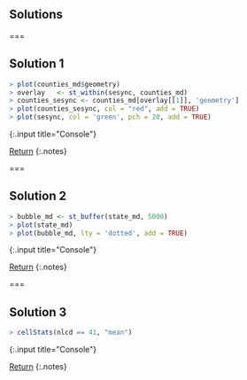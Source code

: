 ---
---

## Solutions

===

## Solution 1




~~~r
> plot(counties_md$geometry)
> overlay	<- st_within(sesync, counties_md)
> counties_sesync <- counties_md[overlay[[1]], 'geometry']
> plot(counties_sesync, col = "red", add = TRUE)
> plot(sesync, col = 'green', pch = 20, add = TRUE)
~~~
{:.input title="Console"}


[Return](#exercise-1)
{:.notes}

===

## Solution 2



~~~r
> bubble_md <- st_buffer(state_md, 5000)
> plot(state_md)
> plot(bubble_md, lty = 'dotted', add = TRUE)
~~~
{:.input title="Console"}


[Return](#exercise-2)
{:.notes}

===

## Solution 3



~~~r
> cellStats(nlcd == 41, "mean")
~~~
{:.input title="Console"}


[Return](#exercise-3)
{:.notes}
